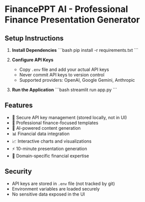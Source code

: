 # FinancePPT AI - Professional Finance Presentation Generator

## Setup Instructions

1. **Install Dependencies**
   \`\`\`bash
   pip install -r requirements.txt
   \`\`\`

2. **Configure API Keys**
   - Copy `.env` file and add your actual API keys
   - Never commit API keys to version control
   - Supported providers: OpenAI, Google Gemini, Anthropic

3. **Run the Application**
   \`\`\`bash
   streamlit run app.py
   \`\`\`

## Features

- 🔐 Secure API key management (stored locally, not in UI)
- 🎨 Professional finance-focused templates
- 🤖 AI-powered content generation
- 📊 Financial data integration
- 📈 Interactive charts and visualizations
- ⚡ 10-minute presentation generation
- 🎯 Domain-specific financial expertise

## Security

- API keys are stored in `.env` file (not tracked by git)
- Environment variables are loaded securely
- No sensitive data exposed in the UI
